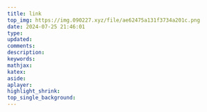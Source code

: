 ```yaml
---
title: link
top_img: https://img.090227.xyz/file/ae62475a131f3734a201c.png
date: 2024-07-25 21:46:01
type:
updated:
comments:
description:
keywords:
mathjax:
katex:
aside:
aplayer:
highlight_shrink:
top_single_background:
---
```

